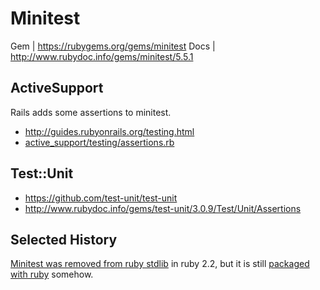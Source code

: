 Minitest
========

Gem  | https://rubygems.org/gems/minitest 
Docs | http://www.rubydoc.info/gems/minitest/5.5.1

ActiveSupport
-------------

Rails adds some assertions to minitest. 

- http://guides.rubyonrails.org/testing.html
- [active_support/testing/assertions.rb][3] 

Test::Unit
----------

- https://github.com/test-unit/test-unit
- http://www.rubydoc.info/gems/test-unit/3.0.9/Test/Unit/Assertions

Selected History
----------------

[Minitest was removed from ruby stdlib][1] in ruby 2.2, but it is 
still [packaged with ruby][2] somehow.

[1]: https://bugs.ruby-lang.org/issues/9711
[2]: https://bugs.ruby-lang.org/issues/9852
[3]: https://github.com/rails/rails/blob/master/activesupport/lib/active_support/testing/assertions.rb
